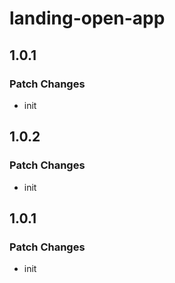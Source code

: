# landing-open-app

## 1.0.1

### Patch Changes

- init

## 1.0.2

### Patch Changes

- init

## 1.0.1

### Patch Changes

- init
